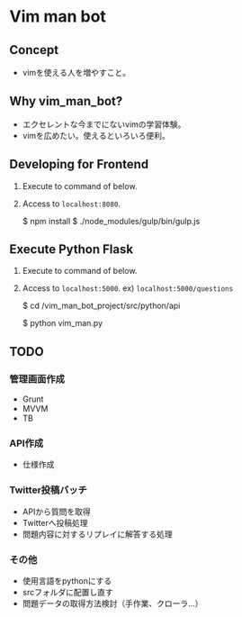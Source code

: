 # Vim man bot


## Concept

- vimを使える人を増やすこと。


## Why vim_man_bot?

- エクセレントな今までにないvimの学習体験。
- vimを広めたい。使えるといろいろ便利。


## Developing for Frontend

1. Execute to command of below.
2. Access to `localhost:8080`.

    $ npm install
    $ ./node_modules/gulp/bin/gulp.js

## Execute Python Flask

1. Execute to command of below.
2. Access to `localhost:5000`. ex) `localhost:5000/questions`

   $ cd /vim_man_bot_project/src/python/api
   
   $ python vim_man.py
   
## TODO

### 管理画面作成

- Grunt
- MVVM
- TB

### API作成

- 仕様作成

### Twitter投稿バッチ

- APIから質問を取得
- Twitterへ投稿処理
- 問題内容に対するリプレイに解答する処理

### その他

- 使用言語をpythonにする
- srcフォルダに配置し直す
- 問題データの取得方法検討（手作業、クローラ...）


